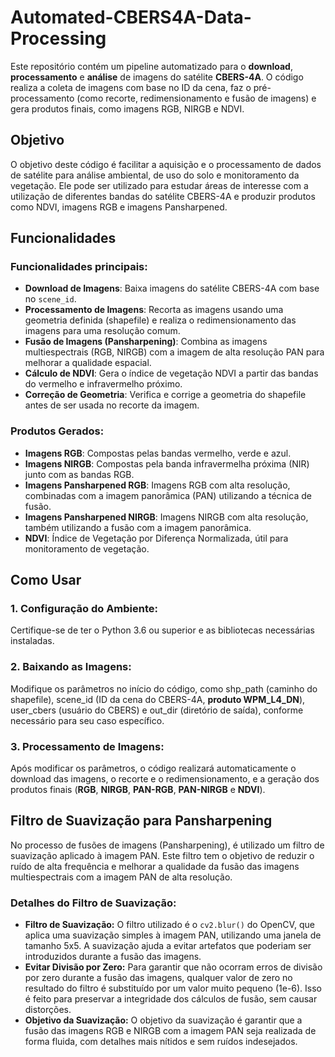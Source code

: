 # Automated-CBERS4A-Data-Processing

Este repositório contém um pipeline automatizado para o **download**, **processamento** e **análise** de imagens do satélite **CBERS-4A**. O código realiza a coleta de imagens com base no ID da cena, faz o pré-processamento (como recorte, redimensionamento e fusão de imagens) e gera produtos finais, como imagens RGB, NIRGB e NDVI.

## Objetivo
O objetivo deste código é facilitar a aquisição e o processamento de dados de satélite para análise ambiental, de uso do solo e monitoramento da vegetação. Ele pode ser utilizado para estudar áreas de interesse com a utilização de diferentes bandas do satélite CBERS-4A e produzir produtos como NDVI, imagens RGB e imagens Pansharpened.

## Funcionalidades

### Funcionalidades principais:
- **Download de Imagens**: Baixa imagens do satélite CBERS-4A com base no `scene_id`.
- **Processamento de Imagens**: Recorta as imagens usando uma geometria definida (shapefile) e realiza o redimensionamento das imagens para uma resolução comum.
- **Fusão de Imagens (Pansharpening)**: Combina as imagens multiespectrais (RGB, NIRGB) com a imagem de alta resolução PAN para melhorar a qualidade espacial.
- **Cálculo de NDVI**: Gera o índice de vegetação NDVI a partir das bandas do vermelho e infravermelho próximo.
- **Correção de Geometria**: Verifica e corrige a geometria do shapefile antes de ser usada no recorte da imagem.

### Produtos Gerados:
- **Imagens RGB**: Compostas pelas bandas vermelho, verde e azul.
- **Imagens NIRGB**: Compostas pela banda infravermelha próxima (NIR) junto com as bandas RGB.
- **Imagens Pansharpened RGB**: Imagens RGB com alta resolução, combinadas com a imagem panorâmica (PAN) utilizando a técnica de fusão.
- **Imagens Pansharpened NIRGB**: Imagens NIRGB com alta resolução, também utilizando a fusão com a imagem panorâmica.
- **NDVI**: Índice de Vegetação por Diferença Normalizada, útil para monitoramento de vegetação.

## Como Usar

### 1. **Configuração do Ambiente**:
Certifique-se de ter o Python 3.6 ou superior e as bibliotecas necessárias instaladas.

### 2. **Baixando as Imagens**:
Modifique os parâmetros no início do código, como shp_path (caminho do shapefile), scene_id (ID da cena do CBERS-4A, **produto WPM_L4_DN**), user_cbers (usuário do CBERS) e out_dir (diretório de saída), conforme necessário para seu caso específico.

### 3. **Processamento de Imagens**:
Após modificar os parâmetros, o código realizará automaticamente o download das imagens, o recorte e o redimensionamento, e a geração dos produtos finais (**RGB**, **NIRGB**, **PAN-RGB**, **PAN-NIRGB** e **NDVI**).


## Filtro de Suavização para Pansharpening
No processo de fusões de imagens (Pansharpening), é utilizado um filtro de suavização aplicado à imagem PAN. Este filtro tem o objetivo de reduzir o ruído de alta frequência e melhorar a qualidade da fusão das imagens multiespectrais com a imagem PAN de alta resolução.

### **Detalhes do Filtro de Suavização**:
- **Filtro de Suavização:** O filtro utilizado é o `cv2.blur()` do OpenCV, que aplica uma suavização simples à imagem PAN, utilizando uma janela de tamanho 5x5. A suavização ajuda a evitar artefatos que poderiam ser introduzidos durante a fusão das imagens.
- **Evitar Divisão por Zero:** Para garantir que não ocorram erros de divisão por zero durante a fusão das imagens, qualquer valor de zero no resultado do filtro é substituído por um valor muito pequeno (1e-6). Isso é feito para preservar a integridade dos cálculos de fusão, sem causar distorções.
- **Objetivo da Suavização:** O objetivo da suavização é garantir que a fusão das imagens RGB e NIRGB com a imagem PAN seja realizada de forma fluida, com detalhes mais nítidos e sem ruídos indesejados.
